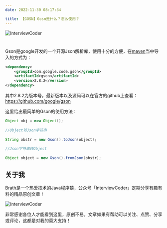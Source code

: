 ```yaml
---
date: 2022-11-30 08:17:34

title: 【GOSN】Gosn是什么？怎么使用？
---
```


![InterviewCoder](https://brath4.oss-cn-shenzhen.aliyuncs.com/picgo/%E6%89%AB%E7%A0%81_%E6%90%9C%E7%B4%A2%E8%81%94%E5%90%88%E4%BC%A0%E6%92%AD%E6%A0%B7%E5%BC%8F-%E6%A0%87%E5%87%86%E8%89%B2%E7%89%88.png)



# 

Gson是google开发的一个开源Json解析库，使用十分的方便，在[maven](https://so.csdn.net/so/search?q=maven&spm=1001.2101.3001.7020)当中导入的方式为：

```xml
<dependency>  
    <groupId>com.google.code.gson</groupId>  
    <artifactId>gson</artifactId>  
    <version>2.8.2</version>  
</dependency>  
```

其中2.8.2为版本号，最新版本以及源码可以在官方的github上查看：https://github.com/google/gson

这里给出最简单的Gson的使用方法：

```java
Object obj = new Object();
 
//Object转Json字符串
 
String obstr = new Gson().toJson(object);
 
//Json字符串转Object
 
Object object = new Gson().fromJson(obstr);
```
## 关于我

Brath是一个热爱技术的Java程序猿，公众号「InterviewCoder」定期分享有趣有料的精品原创文章！

![InterviewCoder](https://brath4.oss-cn-shenzhen.aliyuncs.com/picgo/%E4%BA%8C%E7%BB%B4%E7%A0%81plus.png)

非常感谢各位人才能看到这里，原创不易，文章如果有帮助可以关注、点赞、分享或评论，这都是对我的莫大支持！
